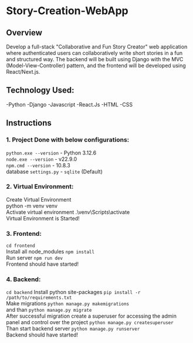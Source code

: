 # Story-Creation-WebApp

## Overview
Develop a full-stack "Collaborative and Fun Story Creator" web application where
authenticated users can collaboratively write short stories in a fun and structured way. The
backend will be built using Django with the MVC (Model-View-Controller) pattern, and the
frontend will be developed using React/Next.js.

## Technology Used:
  -Python
  -Django
  -Javascript
  -React.Js
  -HTML
  -CSS
## Instructions
### 1. Project Done with below configurations:
`python.exe --version` - Python 3.12.6 <br />
`node.exe --version` - v22.9.0 <br />
`npm.cmd --version` - 10.8.3 <br />
database `settings.py` - `sqlite` (Default) <br />

### 2. Virtual Environment:
Create Virtual Environment <br />
python -m venv venv <br />
Activate virtual environment .\venv\Scripts\activate <br />
Virtual Environment is Started! <br />

### 3. Frontend:
`cd frontend` <br />
Install all node_modules `npm install` <br />
Run server `npm run dev` <br />
Frontend should have started! <br />

### 4. Backend:
`cd backend`
Install python site-packages `pip install -r /path/to/requirements.txt` <br />
Make migrations `python manage.py makemigrations` <br /> and than `python manage.py migrate` <br />
After successful migration create a superuser for accessing the admin panel and control over the project `python manage.py createsuperuser` <br />
Than start backend server `python manage.py runserver` <br />
Backend should have started! <br />
